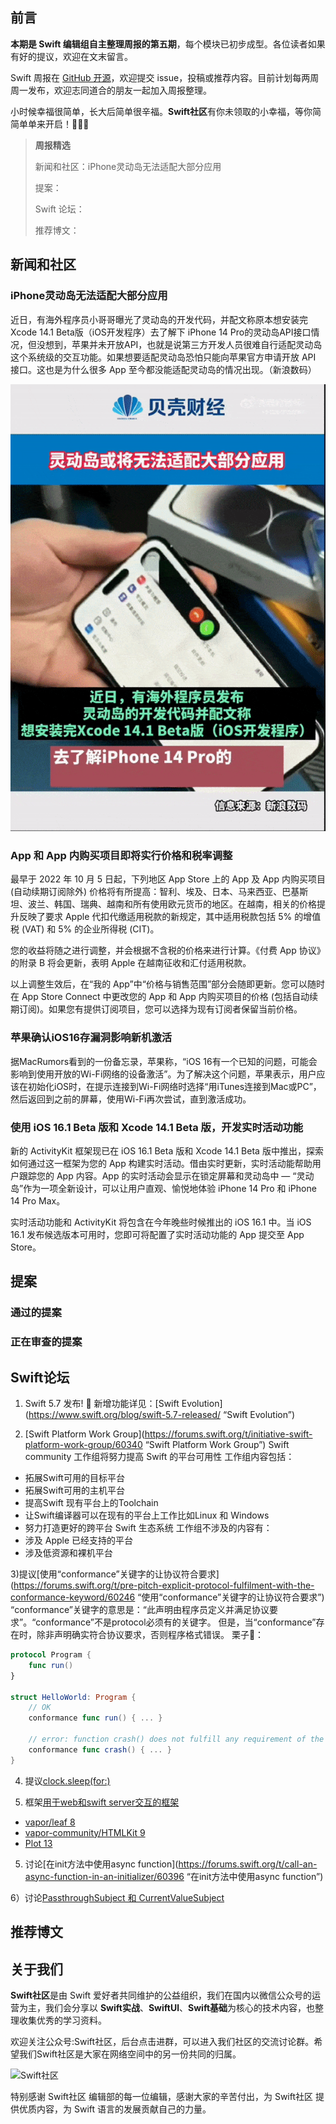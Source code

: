 ## 前言

**本期是 Swift 编辑组自主整理周报的第五期**，每个模块已初步成型。各位读者如果有好的提议，欢迎在文末留言。

Swift 周报在 [GitHub 开源](https://github.com/SwiftCommunityRes/SwiftWeekly "SwiftWeekly")，欢迎提交 issue，投稿或推荐内容。目前计划每两周周一发布，欢迎志同道合的朋友一起加入周报整理。

小时候幸福很简单，长大后简单很辛福。**Swift社区**有你未领取的小幸福，等你简简单单来开启！👊👊👊

> **周报精选**
>
> 新闻和社区：iPhone灵动岛无法适配大部分应用
> 
> 提案：
> 
> Swift 论坛：
>
> 推荐博文：

## 新闻和社区

### iPhone灵动岛无法适配大部分应用

近日，有海外程序员小哥哥曝光了灵动岛的开发代码，并配文称原本想安装完 Xcode 14.1 Beta版（iOS开发程序）去了解下 iPhone 14 Pro的灵动岛API接口情况，但没想到，苹果并未开放API，也就是说第三方开发人员很难自行适配灵动岛这个系统级的交互功能。如果想要适配灵动岛恐怕只能向苹果官方申请开放 API 接口。这也是为什么很多 App 至今都没能适配灵动岛的情况出现。（新浪数码）

![](https://raw.githubusercontent.com/SwiftCommunityRes/image/main/weekly/weekly1401.gif)

### App 和 App 内购买项目即将实行价格和税率调整

最早于 2022 年 10 月 5 日起，下列地区 App Store 上的 App 及 App 内购买项目 (自动续期订阅除外) 价格将有所提高：智利、埃及、日本、马来西亚、巴基斯坦、波兰、韩国、瑞典、越南和所有使用欧元货币的地区。在越南，相关的价格提升反映了要求 Apple 代扣代缴适用税款的新规定，其中适用税款包括 5% 的增值税 (VAT) 和 5% 的企业所得税 (CIT)。

您的收益将随之进行调整，并会根据不含税的价格来进行计算。《付费 App 协议》的附录 B 将会更新，表明 Apple 在越南征收和汇付适用税款。

以上调整生效后，在“我的 App”中“价格与销售范围”部分会随即更新。您可以随时在 App Store Connect 中更改您的 App 和 App 内购买项目的价格 (包括自动续期订阅)。如果您有提供订阅项目，您可以选择为现有订阅者保留当前价格。
 
### 苹果确认iOS16存漏洞影响新机激活

据MacRumors看到的一份备忘录，苹果称，“iOS 16有一个已知的问题，可能会影响到使用开放的Wi-Fi网络的设备激活”。为了解决这个问题，苹果表示，用户应该在初始化iOS时，在提示连接到Wi-Fi网络时选择“用iTunes连接到Mac或PC”，然后返回到之前的屏幕，使用Wi-Fi再次尝试，直到激活成功。

### 使用 iOS 16.1 Beta 版和 Xcode 14.1 Beta 版，开发实时活动功能

新的 ActivityKit 框架现已在 iOS 16.1 Beta 版和 Xcode 14.1 Beta 版中推出，探索如何通过这一框架为您的 App 构建实时活动。借由实时更新，实时活动能帮助用户跟踪您的 App 内容。App 的实时活动会显示在锁定屏幕和灵动岛中 — “灵动岛”作为一项全新设计，可以让用户直观、愉悦地体验 iPhone 14 Pro 和 iPhone 14 Pro Max。

实时活动功能和 ActivityKit 将包含在今年晚些时候推出的 iOS 16.1 中。当 iOS 16.1 发布候选版本可用时，您即可将配置了实时活动功能的 App 提交至 App Store。

## 提案

### 通过的提案


### 正在审查的提案


## Swift论坛
1) Swift 5.7 发布! 🥳 新增功能详见：[Swift Evolution](https://www.swift.org/blog/swift-5.7-released/ “Swift Evolution”) 

2) [Swift Platform Work Group](https://forums.swift.org/t/initiative-swift-platform-work-group/60340 “Swift Platform Work Group”)
Swift community 工作组将努力提高 Swift 的平台可用性
工作组内容包括：
* 拓展Swift可用的目标平台
* 拓展Swift可用的主机平台
* 提高Swift 现有平台上的Toolchain
* 让Swift编译器可以在现有的平台上工作比如Linux 和 Windows
* 努力打造更好的跨平台 Swift 生态系统
工作组不涉及的内容有：
* 涉及 Apple 已经支持的平台
* 涉及低资源和裸机平台

3)提议[使用“conformance”关键字的让协议符合要求](https://forums.swift.org/t/pre-pitch-explicit-protocol-fulfilment-with-the-conformance-keyword/60246 “使用“conformance”关键字的让协议符合要求”)
“conformance”关键字的意思是：“此声明由程序员定义并满足协议要求”。“conformance”不是protocol必须有的关键字。 但是，当“conformance”存在时，除非声明确实符合协议要求，否则程序格式错误。
栗子🌰：
```Swift
protocol Program {
    func run()
}

struct HelloWorld: Program {
    // OK
    conformance func run() { ... }
    
    // error: function crash() does not fulfill any requirement of the protocol 'Program'.
    conformance func crash() { ... }
}
```
4) 提议[clock.sleep(for:)](https://forums.swift.org/t/pitch-clock-sleep-for/60376 "clock.sleep(for:)")

4) 框架[用于web和swift server交互的框架](https://forums.swift.org/t/html-framework-for-swift/60241 "用于web和swift server交互的框架")
* [vapor/leaf 8](https://github.com/vapor/leaf)
* [vapor-community/HTMLKit 9](https://github.com/vapor-community/HTMLKit)
* [Plot 13](https://github.com/JohnSundell/Plot)

5) 讨论[在init方法中使用async function](https://forums.swift.org/t/call-an-async-function-in-an-initializer/60396 “在init方法中使用async function”)

6）讨论[PassthroughSubject 和 CurrentValueSubject](https://forums.swift.org/t/asyncsequence-stream-version-of-passthroughsubject-or-currentvaluesubject/60395 "PassthroughSubject 和 CurrentValueSubject")

## 推荐博文

## 关于我们

**Swift社区**是由 Swift 爱好者共同维护的公益组织，我们在国内以微信公众号的运营为主，我们会分享以 **Swift实战**、**SwiftUl**、**Swift基础**为核心的技术内容，也整理收集优秀的学习资料。

欢迎关注公众号:Swift社区，后台点击进群，可以进入我们社区的交流讨论群。希望我们Swift社区是大家在网络空间中的另一份共同的归属。

<img width="500" alt="Swift社区" src="https://user-images.githubusercontent.com/24238160/132703149-34121c6c-fd18-491c-a697-58a0fabf3060.png">

特别感谢 Swift社区 编辑部的每一位编辑，感谢大家的辛苦付出，为 Swift社区 提供优质内容，为 Swift 语言的发展贡献自己的力量。
